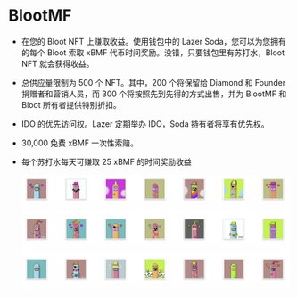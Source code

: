 # BlootMF

- 在您的 Bloot NFT 上赚取收益。使用钱包中的 Lazer Soda，您可以为您拥有的每个 Bloot 索取 xBMF 代币时间奖励。没错，只要钱包里有苏打水，Bloot NFT 就会获得收益。

- 总供应量限制为 500 个 NFT。其中，200 个将保留给 Diamond 和 Founder 捐赠者和营销人员，而 300 个将按照先到先得的方式出售，并为 BlootMF 和 Bloot 所有者提供特别折扣。

- IDO 的优先访问权。Lazer 定期举办 IDO，Soda 持有者将享有优先权。

- 30,000 免费 xBMF 一次性索赔。

- 每个苏打水每天可赚取 25 xBMF 的时间奖励收益

  ![NFT](unnamed.png)

